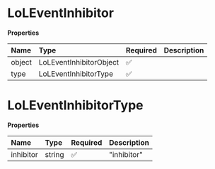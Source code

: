 # LoLEventInhibitor

**Properties**

| Name   | Type                    | Required | Description |
| :----- | :---------------------- | :------- | :---------- |
| object | LoLEventInhibitorObject | ✅       |             |
| type   | LoLEventInhibitorType   | ✅       |             |

# LoLEventInhibitorType

**Properties**

| Name      | Type   | Required | Description |
| :-------- | :----- | :------- | :---------- |
| inhibitor | string | ✅       | "inhibitor" |
